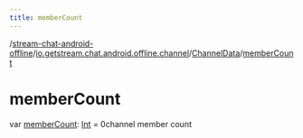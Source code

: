 ```yaml
---
title: memberCount
---
```

/[stream-chat-android-offline](../../index.md)/[io.getstream.chat.android.offline.channel](../index.md)/[ChannelData](index.md)/[memberCount](memberCount.md)  
  
  
  
# memberCount  
var [memberCount](memberCount.md): [Int](https://kotlinlang.org/api/latest/jvm/stdlib/kotlin/-int/index.html) = 0channel member count
